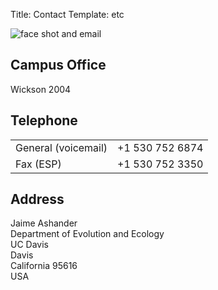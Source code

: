 Title: Contact
Template: etc

![face shot and email]({filename}/images/headshot_250x250.jpeg)

<h2>Campus Office </h2>

<p>Wickson 2004</p>

<h2>Telephone</h2>

<table>
<tr> 
    <td>General (voicemail)</td>
		<td>+1 530 752 6874 </td>
			</tr>
<tr>
    <td>Fax (ESP) </td>
        <td>+1 530 752 3350</td>
  </tr>
</table>

<h2>Address </h2>
<p>Jaime Ashander
  <br>Department of Evolution and Ecology<br>
  UC Davis<br>
  Davis<br>
  California 95616<br>
  USA</p>



